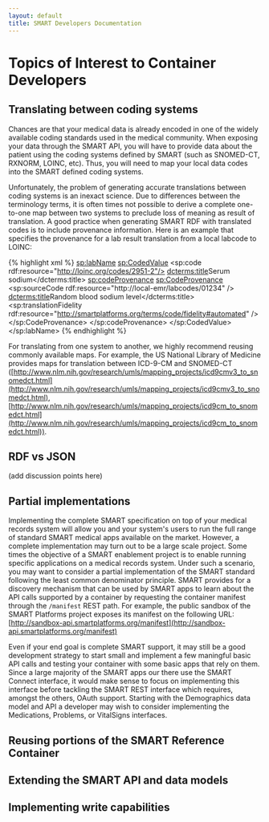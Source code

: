 ```yaml
---
layout: default
title: SMART Developers Documentation
---
```


# Topics of Interest to Container Developers

## Translating between coding systems

Chances are that your medical data is already encoded in one of the widely available coding
standards used in the medical community. When exposing your data through the SMART API,
you will have to provide data about the patient using the coding systems defined by
SMART (such as SNOMED-CT, RXNORM, LOINC, etc). Thus, you will need to map your local
data codes into the SMART defined coding systems.

Unfortunately, the problem of generating accurate translations between coding
systems is an inexact science. Due to differences between the terminology terms,
it is often times not possible to derive a complete one-to-one map between
two systems to preclude loss of meaning as result of translation. A good
practice when generating SMART RDF with translated codes is to include
provenance information. Here is an example that specifies the provenance for 
a lab result translation from a local labcode to LOINC:

{% highlight xml %}
<sp:labName>
    <sp:CodedValue>
        <sp:code rdf:resource="http://loinc.org/codes/2951-2"/>
        <dcterms:title>Serum sodium</dcterms:title>
        <sp:codeProvenance>
            <sp:CodeProvenance>
                <sp:sourceCode rdf:resource="http://local-emr/labcodes/01234" />
                <dcterms:title>Random blood sodium level</dcterms:title>
                <sp:translationFidelity rdf:resource="http://smartplatforms.org/terms/code/fidelity#automated" />
            </sp:CodeProvenance>
        </sp:codeProvenance>
    </sp:CodedValue>
</sp:labName>
{% endhighlight %}

For translating from one system to another, we highly recommend reusing commonly
available maps. For example, the US National Library of Medicine provides maps for 
translation between ICD-9-CM and SNOMED-CT 
([http://www.nlm.nih.gov/research/umls/mapping_projects/icd9cmv3_to_snomedct.html](http://www.nlm.nih.gov/research/umls/mapping_projects/icd9cmv3_to_snomedct.html),
[http://www.nlm.nih.gov/research/umls/mapping_projects/icd9cm_to_snomedct.html](http://www.nlm.nih.gov/research/umls/mapping_projects/icd9cm_to_snomedct.html)).

## RDF vs JSON

(add discussion points here)

## Partial implementations

Implementing the complete SMART specification on top of your medical records system
will allow you and your system's users to run the full range of standard SMART medical apps
available on the market. However, a complete implementation may turn out to be a large scale project.
Some times the objective of a SMART enablement project is to enable running specific
applications on a medical records system. Under such a scenario, you may want to
consider a partial implementation of the SMART standard following the least common
denominator principle. SMART provides for a discovery mechanism that can be used by SMART
apps to learn about the API calls supported by a container by requesting the container
manifest through the `/manifest` REST path. For example, the public sandbox of the SMART
Platforms project exposes its manifest on the following URL:
[http://sandbox-api.smartplatforms.org/manifest](http://sandbox-api.smartplatforms.org/manifest)

Even if your end goal is complete SMART support, it may still be a good development
strategy to start small and implement a few maningful basic API calls and testing 
your container with some basic apps that rely on them. Since a large majority of the SMART
apps our there use the SMART Connect interface, it would make sense to focus on implementing
this interface before tackling the SMART REST interface which requires, amongst the others,
OAuth support. Starting with the Demographics data model and API a developer may wish to
consider implementing the Medications, Problems, or VitalSigns interfaces.

## Reusing portions of the SMART Reference Container

## Extending the SMART API and data models

## Implementing write capabilities
